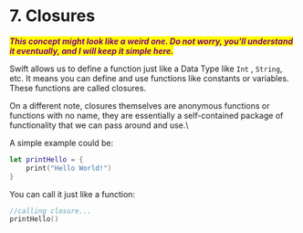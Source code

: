 # 7. Closures

_<mark style="color:purple;">**This concept might look like a weird one. Do not worry, you'll understand it eventually, and I will keep it simple here.**</mark>_

Swift allows us to define a function just like a Data Type like `Int` , `String`, etc. It means you can define and use functions like constants or variables. These functions are called closures.&#x20;

On a different note, closures themselves are anonymous functions or functions with no name, they are essentially a self-contained package of functionality that we can pass around and use.\


A simple example could be:

```swift
let printHello = {
    print("Hello World!")
}
```

You can call it just like a function:

```swift
//calling closure...
printHello()
```
